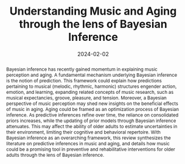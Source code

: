 ---
abstract: "Bayesian inference has recently gained momentum in explaining music perception and aging. A fundamental mechanism underlying Bayesian inference is the notion of prediction. This framework could explain how predictions pertaining to musical (melodic, rhythmic, harmonic) structures engender action, emotion, and learning, expanding related concepts of music research, such as musical expectancies, groove, pleasure, and tension. Moreover, a Bayesian perspective of music perception may shed new insights on the beneficial effects of music in aging. Aging could be framed as an optimization process of Bayesian inference. As predictive inferences refine over time, the reliance on consolidated priors increases, while the updating of prior models through Bayesian inference attenuates. This may affect the ability of older adults to estimate uncertainties in their environment, limiting their cognitive and behavioral repertoire. With Bayesian inference as an overarching framework, this review synthesizes the literature on predictive inferences in music and aging, and details how music could be a promising tool in preventive and rehabilitative interventions for older adults through the lens of Bayesian inference."

authors:
- Gladys-Heng
- Jiayi-Zhang
- Leonardo-Bonetti
- Wilson-Lim
- Peter-Vuust
- Kat-Agres
- Annabel-Chen

date: "2024-02-02"
doi: "https://doi.org/10.31219/osf.io/aetbg"
featured: false
projects: ""
publication: ""
publication_short: ""
publication_types:
# Legend: 0 = Uncategorized; 1 = Conference paper; 2 = Journal article;
# 3 = Preprint / Working Paper; 4 = Report; 5 = Book; 6 = Book section;
# 7 = Thesis; 8 = Patent
- "3"
publishDate: "2024-02-02"
tags:
- Ageing
- Music
- Bayesian Inference
title: "Understanding Music and Aging through the lens of Bayesian Inference"
url_code: ""
url_dataset: ""
url_pdf: ""
url_poster: ""
url_project: ""
url_slides: ""
url_source: ""
url_video: ""
---